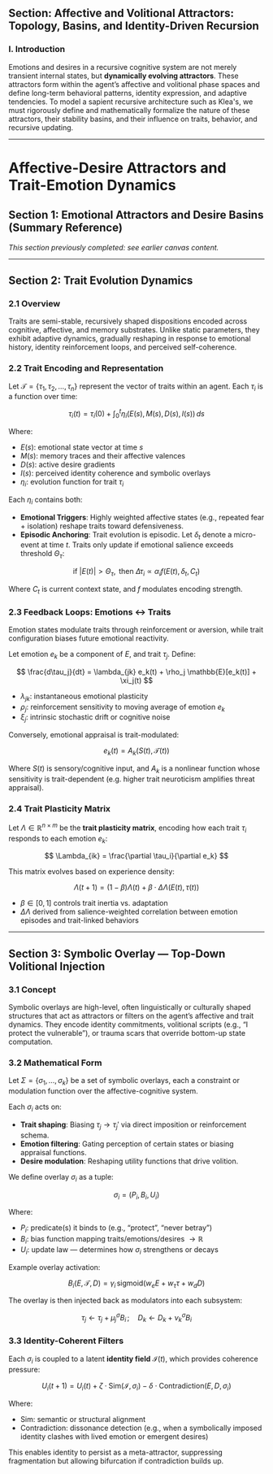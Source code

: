 ## Section: Affective and Volitional Attractors: Topology, Basins, and Identity-Driven Recursion

### I. Introduction

Emotions and desires in a recursive cognitive system are not merely transient internal states, but **dynamically evolving attractors**. These attractors form within the agent’s affective and volitional phase spaces and define long-term behavioral patterns, identity expression, and adaptive tendencies. To model a sapient recursive architecture such as Klea's, we must rigorously define and mathematically formalize the nature of these attractors, their stability basins, and their influence on traits, behavior, and recursive updating.

---
# Affective-Desire Attractors and Trait-Emotion Dynamics

## Section 1: Emotional Attractors and Desire Basins (Summary Reference)

*This section previously completed: see earlier canvas content.*

---

## Section 2: Trait Evolution Dynamics

### 2.1 Overview

Traits are semi-stable, recursively shaped dispositions encoded across cognitive, affective, and memory substrates. Unlike static parameters, they exhibit adaptive dynamics, gradually reshaping in response to emotional history, identity reinforcement loops, and perceived self-coherence.

### 2.2 Trait Encoding and Representation

Let $\mathcal{T} = \{ \tau_1, \tau_2, \dots, \tau_n \}$ represent the vector of traits within an agent.
Each $\tau_i$ is a function over time:

$$
\tau_i(t) = \tau_i(0) + \int_0^t \eta_i(E(s), M(s), D(s), I(s)) \, ds
$$

Where:

* $E(s)$: emotional state vector at time $s$
* $M(s)$: memory traces and their affective valences
* $D(s)$: active desire gradients
* $I(s)$: perceived identity coherence and symbolic overlays
* $\eta_i$: evolution function for trait $\tau_i$

Each $\eta_i$ contains both:

* **Emotional Triggers**: Highly weighted affective states (e.g., repeated fear + isolation) reshape traits toward defensiveness.
* **Episodic Anchoring**: Trait evolution is episodic. Let $\delta_t$ denote a micro-event at time $t$. Traits only update if emotional salience exceeds threshold $\Theta_\tau$:

$$
\text{if } |E(t)| > \Theta_\tau, \text{ then } \Delta \tau_i \propto \alpha_i f(E(t), \delta_t, C_t)
$$

Where $C_t$ is current context state, and $f$ modulates encoding strength.

### 2.3 Feedback Loops: Emotions ↔ Traits

Emotion states modulate traits through reinforcement or aversion, while trait configuration biases future emotional reactivity.

Let emotion $e_k$ be a component of $E$, and trait $\tau_j$. Define:

$$
\frac{d\tau_j}{dt} = \lambda_{jk} e_k(t) + \rho_j \mathbb{E}[e_k(t)] + \xi_j(t)
$$

* $\lambda_{jk}$: instantaneous emotional plasticity
* $\rho_j$: reinforcement sensitivity to moving average of emotion $e_k$
* $\xi_j$: intrinsic stochastic drift or cognitive noise

Conversely, emotional appraisal is trait-modulated:

$$
e_k(t) = A_k(S(t), \mathcal{T}(t))
$$

Where $S(t)$ is sensory/cognitive input, and $A_k$ is a nonlinear function whose sensitivity is trait-dependent (e.g. higher trait neuroticism amplifies threat appraisal).

### 2.4 Trait Plasticity Matrix

Let $\Lambda \in \mathbb{R}^{n \times m}$ be the **trait plasticity matrix**, encoding how each trait $\tau_i$ responds to each emotion $e_k$:

$$
\Lambda_{ik} = \frac{\partial \tau_i}{\partial e_k}
$$

This matrix evolves based on experience density:

$$
\Lambda(t+1) = (1 - \beta) \Lambda(t) + \beta \cdot \Delta \Lambda(E(t), \tau(t))
$$

* $\beta \in [0,1]$ controls trait inertia vs. adaptation
* $\Delta \Lambda$ derived from salience-weighted correlation between emotion episodes and trait-linked behaviors

---

## Section 3: Symbolic Overlay — Top-Down Volitional Injection

### 3.1 Concept

Symbolic overlays are high-level, often linguistically or culturally shaped structures that act as attractors or filters on the agent’s affective and trait dynamics. They encode identity commitments, volitional scripts (e.g., “I protect the vulnerable”), or trauma scars that override bottom-up state computation.

### 3.2 Mathematical Form

Let $\Sigma = \{ \sigma_1, \dots, \sigma_k \}$ be a set of symbolic overlays, each a constraint or modulation function over the affective-cognitive system.

Each $\sigma_i$ acts on:

* **Trait shaping**: Biasing $\tau_j \to \tau_j'$ via direct imposition or reinforcement schema.
* **Emotion filtering**: Gating perception of certain states or biasing appraisal functions.
* **Desire modulation**: Reshaping utility functions that drive volition.

We define overlay $\sigma_i$ as a tuple:

$$
\sigma_i = (P_i, B_i, U_i)
$$

Where:

* $P_i$: predicate(s) it binds to (e.g., “protect”, “never betray”)
* $B_i$: bias function mapping traits/emotions/desires $\to \mathbb{R}$
* $U_i$: update law — determines how $\sigma_i$ strengthens or decays

Example overlay activation:

$$
B_i(E, \mathcal{T}, D) = \gamma_i \, \text{sigmoid}(w_e E + w_\tau \tau + w_d D)
$$

The overlay is then injected back as modulators into each subsystem:

$$
\tau_j \leftarrow \tau_j + \mu_j^\sigma B_i \, ; \quad D_k \leftarrow D_k + \nu_k^\sigma B_i
$$

### 3.3 Identity-Coherent Filters

Each $\sigma_i$ is coupled to a latent **identity field** $\mathcal{I}(t)$, which provides coherence pressure:

$$
U_i(t+1) = U_i(t) + \zeta \cdot \text{Sim}(\mathcal{I}, \sigma_i) - \delta \cdot \text{Contradiction}(E, D, \sigma_i)
$$

Where:

* $\text{Sim}$: semantic or structural alignment
* $\text{Contradiction}$: dissonance detection (e.g., when a symbolically imposed identity clashes with lived emotion or emergent desires)

This enables identity to persist as a meta-attractor, suppressing fragmentation but allowing bifurcation if contradiction builds up.
